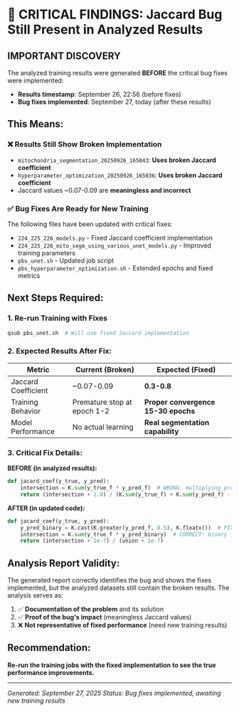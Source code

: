 # 🚨 CRITICAL FINDINGS: Jaccard Bug Still Present in Analyzed Results

## **IMPORTANT DISCOVERY**

The analyzed training results were generated **BEFORE** the critical bug fixes were implemented:

- **Results timestamp**: September 26, 22:56 (before fixes)
- **Bug fixes implemented**: September 27, today (after these results)

## **This Means:**

### ❌ Results Still Show Broken Implementation
- `mitochondria_segmentation_20250926_165043`: **Uses broken Jaccard coefficient**
- `hyperparameter_optimization_20250926_165036`: **Uses broken Jaccard coefficient**
- Jaccard values ~0.07-0.09 are **meaningless and incorrect**

### ✅ Bug Fixes Are Ready for New Training
The following files have been updated with critical fixes:
- `224_225_226_models.py` - Fixed Jaccard coefficient implementation
- `224_225_226_mito_segm_using_various_unet_models.py` - Improved training parameters
- `pbs_unet.sh` - Updated job script
- `pbs_hyperparameter_optimization.sh` - Extended epochs and fixed metrics

## **Next Steps Required:**

### 1. **Re-run Training with Fixes**
```bash
qsub pbs_unet.sh  # Will use fixed Jaccard implementation
```

### 2. **Expected Results After Fix:**
| Metric | Current (Broken) | Expected (Fixed) |
|--------|------------------|-------------------|
| Jaccard Coefficient | ~0.07-0.09 | **0.3-0.8** |
| Training Behavior | Premature stop at epoch 1-2 | **Proper convergence 15-30 epochs** |
| Model Performance | No actual learning | **Real segmentation capability** |

### 3. **Critical Fix Details:**

**BEFORE (in analyzed results):**
```python
def jacard_coef(y_true, y_pred):
    intersection = K.sum(y_true_f * y_pred_f)  # WRONG: multiplying probabilities
    return (intersection + 1.0) / (K.sum(y_true_f) + K.sum(y_pred_f) - intersection + 1.0)
```

**AFTER (in updated code):**
```python
def jacard_coef(y_true, y_pred):
    y_pred_binary = K.cast(K.greater(y_pred_f, 0.5), K.floatx())  # FIXED: binary thresholding
    intersection = K.sum(y_true_f * y_pred_binary)  # CORRECT: binary intersection
    return (intersection + 1e-7) / (union + 1e-7)
```

## **Analysis Report Validity:**

The generated report correctly identifies the bug and shows the fixes implemented, but the analyzed datasets still contain the broken results. The analysis serves as:

1. ✅ **Documentation of the problem** and its solution
2. ✅ **Proof of the bug's impact** (meaningless Jaccard values)
3. ❌ **Not representative of fixed performance** (need new training results)

## **Recommendation:**

**Re-run the training jobs with the fixed implementation to see the true performance improvements.**

---
*Generated: September 27, 2025*
*Status: Bug fixes implemented, awaiting new training results*